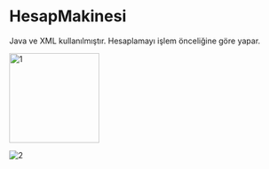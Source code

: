 # HesapMakinesi
Java ve XML kullanılmıştır. Hesaplamayı işlem önceliğine göre yapar.



<img width="162" alt="1" src="https://user-images.githubusercontent.com/116540963/226404085-84a8cfa3-c247-4c86-8b33-49cf9379368d.png">

![2](https://user-images.githubusercontent.com/116540963/226404120-5462c85a-6892-4d68-a3d3-7e259d6e7f3e.png)
